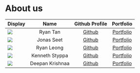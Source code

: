 # About us

Display |      Name       |            Github Profile             | Portfolio 
--------|:---------------:|:-------------------------------------:|:---------:
![](https://via.placeholder.com/100.png?text=Photo) |    Ryan Tan     | [Github](https://github.com/ryan-txn) | [Portfolio](docs/team/ryan-txn.md)
![](https://via.placeholder.com/100.png?text=Photo) |   Jonas Seet    | [Github](https://github.com/dri-water) | [Portfolio](https://github.com/dri-water)
![](https://via.placeholder.com/100.png?text=Photo) |   Ryan Leong    | [Github](https://github.com/ryryry-3302) | [Portfolio](https://github.com/ryryry-3302)
![](https://via.placeholder.com/100.png?text=Photo) | Kenneth Styppa  | [Github](https://github.com/kennethSty) | [Portfolio](https://github.com/kennethSty)
![](https://via.placeholder.com/100.png?text=Photo) | Deepan Krishnaa | [Github](https://github.com/DarkDragoon2002) | [Portfolio](https://github.com/DarkDragoon2002)
